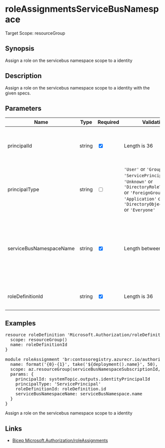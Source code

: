 ﻿# roleAssignmentsServiceBusNamespace

Target Scope: resourceGroup

## Synopsis
Assign a role on the servicebus namespace scope to a identity

## Description
Assign a role on the servicebus namespace scope to a identity with the given specs.

## Parameters
| Name | Type | Required | Validation | Default value | Description |
| -- |  -- | -- | -- | -- | -- |
| principalId | string | <input type="checkbox" checked> | Length is 36 | <pre></pre> | The AAD Object ID of the pricipal you want to assign the role to. |
| principalType | string | <input type="checkbox"> | `'User'` or `'Group'` or `'ServicePrincipal'` or `'Unknown'` or `'DirectoryRoleTemplate'` or `'ForeignGroup'` or `'Application'` or `'MSI'` or `'DirectoryObjectOrGroup'` or `'Everyone'` | <pre>'ServicePrincipal'</pre> | The type of principal you want to assign the role to. |
| serviceBusNamespaceName | string | <input type="checkbox" checked> | Length between 3-24 | <pre></pre> | The name of the Storage Account to assign the permissions on. This Storage Account should already exist. |
| roleDefinitionId | string | <input type="checkbox" checked> | Length is 36 | <pre></pre> | The roledefinition ID you want to assign. |

## Examples
<pre>
resource roleDefinition 'Microsoft.Authorization/roleDefinitions@2018-01-01-preview' existing = {
  scope: resourceGroup()
  name: roleDefinitionId
}

module roleAssignment 'br:contosoregistry.azurecr.io/authorization/roleAssignmentsServiceBusNamespace:latest' = {
  name: format('{0}-{1}', take('${deployment().name}', 50), 'roleassign')
  scope: az.resourceGroup(serviceBusNamespaceSubscriptionId, serviceBusNamespaceResourceGroupName)
  params: {
    principalId: systemTopic.outputs.identityPrincipalId
    principalType: 'ServicePrincipal'
    roleDefinitionId: roleDefinition.id
    serviceBusNamespaceName: serviceBusNamespace.name
  }
}
</pre>
<p>Assign a role on the servicebus namespace scope to a identity</p>

## Links
- [Bicep Microsoft.Authorization/roleAssignments](https://learn.microsoft.com/en-us/azure/templates/microsoft.authorization/roleassignments?pivots=deployment-language-bicep)

